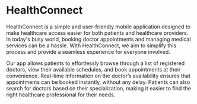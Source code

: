 # HealthConnect

HealthConnect is a simple and user-friendly mobile application designed to make healthcare access easier for both patients and healthcare providers. In today's busy world, booking doctor appointments and managing medical services can be a hassle. With HealthConnect, we aim to simplify this process and provide a seamless experience for everyone involved.


Our app allows patients to effortlessly browse through a list of registered doctors, view their available schedules, and book appointments at their convenience. Real-time information on the doctor’s availability ensures that appointments can be booked instantly, without any delay. Patients can also search for doctors based on their specialization, making it easier to find the right healthcare professional for their needs.
